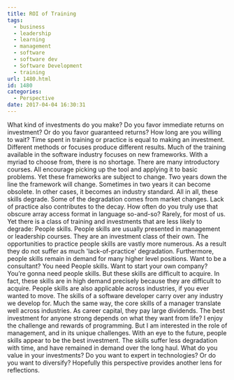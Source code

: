```yaml
---
title: ROI of Training
tags:
  - business
  - leadership
  - learning
  - management
  - software
  - software dev
  - Software Development
  - training
url: 1480.html
id: 1480
categories:
  - Perspective
date: 2017-04-04 16:30:31
---
```


What kind of investments do you make? Do you favor immediate returns on investment? Or do you favor guaranteed returns? How long are you willing to wait? Time spent in training or practice is equal to making an investment. Different methods or focuses produce different results. Much of the training available in the software industry focuses on new frameworks. With a myriad to choose from, there is no shortage. There are many introductory courses. All encourage picking up the tool and applying it to basic problems. Yet these frameworks are subject to change. Two years down the line the framework will change. Sometimes in two years it can become obsolete. In other cases, it becomes an industry standard. All in all, these skills degrade. Some of the degradation comes from market changes. Lack of practice also contributes to the decay. How often do you truly use that obscure array access format in language so-and-so? Rarely, for most of us. Yet there is a class of training and investments that are less likely to degrade: People skills. People skills are usually presented in management or leadership courses. They are an investment class of their own. The opportunities to practice people skills are vastly more numerous. As a result they do not suffer as much 'lack-of-practice' degradation. Furthermore, people skills remain in demand for many higher level positions. Want to be a consultant? You need People skills. Want to start your own company? You’re gonna need people skills. But these skills are difficult to acquire. In fact, these skills are in high demand precisely because they are difficult to acquire. People skills are also applicable across industries, if you ever wanted to move. The skills of a software developer carry over any industry we develop for. Much the same way, the core skills of a manager translate well across industries. As career capital, they pay large dividends. The best investment for anyone strong depends on what they want from life? I enjoy the challenge and rewards of programming. But I am interested in the role of management, and in its unique challenges. With an eye to the future, people skills appear to be the best investment. The skills suffer less degradation with time, and have remained in demand over the long haul. What do you value in your investments? Do you want to expert in technologies? Or do you want to diversify? Hopefully this perspective provides another lens for reflections.